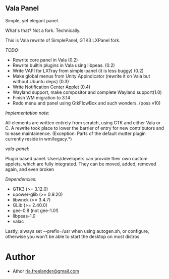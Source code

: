 Vala Panel
---

Simple, yet elegant panel.

What's that? Not a fork.  Technically.

This is Vala rewrite of SimplePanel, GTK3 LXPanel fork.

*TODO:*
 * Rewrite core panel in Vala (0.2)
 * Rewrite builtin plugins in Vala using libpeas. (0.2)
 * Write VAPI for LXTray from simple-panel (it is less buggy) (0.2)
 * Make global menus from Unity Appindicator (rewrite it on Vala but without Ubuntu deps) (0.3)
 * Write Notification Center Applet (0.4)
 * Wayland support, make compositor and complete Wayland support(1.0)
 * Finish WM migration to 3.14
 * Redo menu and panel using GtkFlowBox and such wonders. (poss v10)

*Implementation note:*

All elements are written entirely from scratch, using GTK and either Vala
or C. A rewrite took place to lower the barrier of entry for new contributors
and to ease maintainence.
(Exception: Parts of the default mutter plugin currently reside in wm/legacy.*)

*vala-panel:*

Plugin based panel. Users/developers can provide their own custom applets,
which are fully integrated. They can be moved, added, removed again, and
even broken

*Dependencies:*

 * GTK3 (>= 3.12.0)
 * upower-glib (>= 0.9.20)
 * libwnck (>= 3.4.7)
 * GLib (>= 2.40.0)
 * gee-0.8 (not gee-1.0!)
 * libpeas-1.0
 * valac


Lastly, always set --prefix=/usr when using autogen.sh, or configure, otherwise you
won't be able to start the desktop on most distros

Author
===
 * Athor <ria.freelander@gmail.com>

